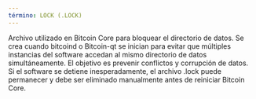```yaml
---
término: LOCK (.LOCK)
---
```


Archivo utilizado en Bitcoin Core para bloquear el directorio de datos. Se crea cuando bitcoind o Bitcoin-qt se inician para evitar que múltiples instancias del software accedan al mismo directorio de datos simultáneamente. El objetivo es prevenir conflictos y corrupción de datos. Si el software se detiene inesperadamente, el archivo .lock puede permanecer y debe ser eliminado manualmente antes de reiniciar Bitcoin Core.